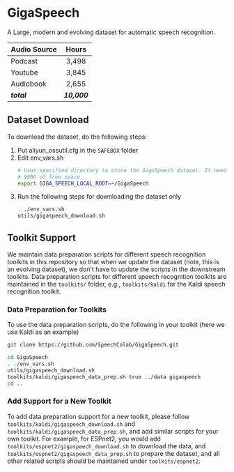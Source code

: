 # GigaSpeech
A Large, modern and evolving dataset for automatic speech recognition.

| Audio Source   |      Hours    |
|:---------------|:-------------:|
| Podcast        |  3,498        |
| Youtube        |  3,845        |
| Audiobook      |  2,655        |
| ***total***    |  ***10,000*** |


## Dataset Download
To download the dataset, do the following steps:
1. Put aliyun_ossutil.cfg in the `SAFEBOX` folder
2. Edit env_vars.sh
    ```bash
    # User-specified directory to store the GigaSpeech dataset. It needs at least
    # 900G of free space.
    export GIGA_SPEECH_LOCAL_ROOT=~/GigaSpeech
    ```
3. Run the following steps for downloading the dataset only
   ```bash
   . ./env_vars.sh
   utils/gigaspeech_download.sh
   ```

## Toolkit Support
We maintain data preparation scripts for different speech recognition toolkits
in this repository so that when we update the dataset (note, this is an evolving
dataset), we don't have to update the scripts in the downstream toolkits. Data
preparation scripts for different speech recognition toolkits are maintained in
the `toolkits/` folder, e.g., `toolkits/kaldi` for the Kaldi speech recognition
toolkit.

### Data Preparation for Toolkits
To use the data preparation scripts, do the following in your toolkit (here we
use Kaldi as an example)
```bash
git clone https://github.com/SpeechColab/GigaSpeech.git

cd GigaSpeech
. ./env_vars.sh
utils/gigaspeech_download.sh
toolkits/kaldi/gigaspeech_data_prep.sh true ../data gigaspeech
cd ..
```

### Add Support for a New Toolkit
To add data preparation support for a new toolkit, please follow
`toolkits/kaldi/gigaspeech_download.sh` and `toolkits/kaldi/gigaspeech_data_prep.sh`,
and add similar scripts for your own toolkit. For example, for ESPnet2, you
would add `toolkits/espnet2/gigaspeech_download.sh` to download the data, and
`toolkits/espnet2/gigaspeech_data_prep.sh` to prepare the dataset, and all
other related scripts should be maintained under `toolkits/espnet2`.

